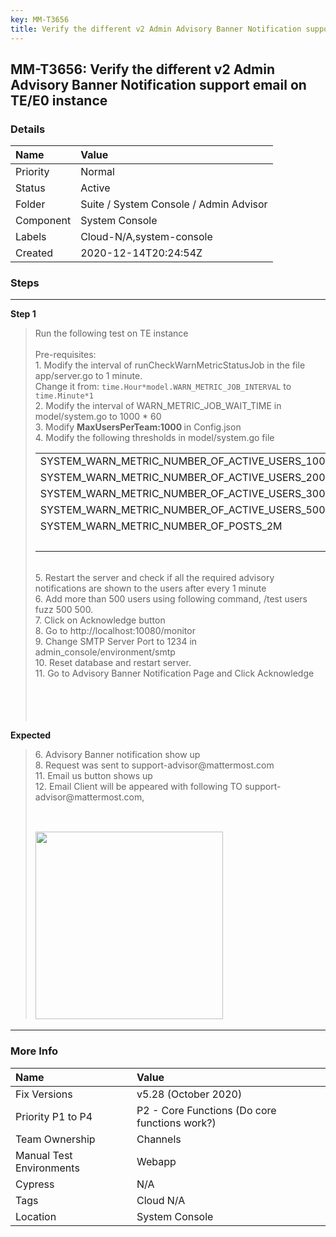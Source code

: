 ```yaml
---
key: MM-T3656
title: Verify the different v2 Admin Advisory Banner Notification support email on TE/E0 instance
---
```


## MM-T3656: Verify the different v2 Admin Advisory Banner Notification support email on TE/E0 instance

### Details

| Name      | Value                                  |
| :-------- | :------------------------------------- |
| Priority  | Normal                                 |
| Status    | Active                                 |
| Folder    | Suite / System Console / Admin Advisor |
| Component | System Console                         |
| Labels    | Cloud-N/A,system-console               |
| Created   | 2020-12-14T20:24:54Z                   |

### Steps

<hr/>

**Step 1**

> <article>Run the following test on TE instance<br><br>Pre-requisites:<br>1. Modify the interval of runCheckWarnMetricStatusJob in the file app/server.go to 1 minute.<br>Change it from: <code>time.Hour*model.WARN_METRIC_JOB_INTERVAL</code> to <code>time.Minute*1</code><br>2. Modify the interval of WARN_METRIC_JOB_WAIT_TIME in model/system.go to 1000 * 60<br>3. Modify <strong>MaxUsersPerTeam:1000&nbsp;</strong>in Config.json<br>4. Modify the following thresholds in model/system.go file<br><table style="width: 100%;"><tbody><tr><td style="width: 50.0000%;">SYSTEM_WARN_METRIC_NUMBER_OF_ACTIVE_USERS_100<br></td><td style="width: 50.0000%;">10</td></tr><tr><td style="width: 50.0000%;">SYSTEM_WARN_METRIC_NUMBER_OF_ACTIVE_USERS_200<br></td><td style="width: 50.0000%;">20</td></tr><tr><td style="width: 50.0000%;">SYSTEM_WARN_METRIC_NUMBER_OF_ACTIVE_USERS_300<br></td><td style="width: 50.0000%;">30</td></tr><tr><td style="width: 50.0000%;">SYSTEM_WARN_METRIC_NUMBER_OF_ACTIVE_USERS_500<br></td><td style="width: 50.0000%;">50</td></tr><tr><td style="width: 50.0000%;">SYSTEM_WARN_METRIC_NUMBER_OF_POSTS_2M<br></td><td style="width: 50.0000%;">1000</td></tr><tr><td style="width: 50.0000%;"><br></td><td style="width: 50.0000%;"><br></td></tr></tbody></table><br>5. Restart the server and check if all the required advisory<br>notifications are shown to the users after every 1 minute<br>6. Add more than 500 users using following command, /test users fuzz 500 500.<br>7. Click on Acknowledge button<br>8. Go to http://localhost:10080/monitor<br>9. Change SMTP Server Port to 1234 in admin_console/environment/smtp<br>10. Reset database and restart server.<br>11. Go to Advisory Banner Notification Page and Click Acknowledge<br>&nbsp;<br><br><br><br></article>

**Expected**

> <article>6. Advisory Banner notification show up<br>8. Request was sent to support-advisor@mattermost.com<br>11. Email us button shows up<br>12. Email Client will be appeared with following TO support-advisor@mattermost.com,<br><br><h1><img src="https://smartbear-tm4j-prod-us-west-2-attachment-rich-text.s3.us-west-2.amazonaws.com/embedded-f3277290f945470c4add5d21ef3dc7ca7b74388fc7152bfb6b99ae58c66a95a8-1607978644009-1607978644009.png" style="width: 300px;" class="fr-fic fr-fil fr-dib"></h1></article>

<hr/>

### More Info

| Name                     | Value                                         |
| :----------------------- | :-------------------------------------------- |
| Fix Versions             | v5.28 (October 2020)                          |
| Priority P1 to P4        | P2 - Core Functions (Do core functions work?) |
| Team Ownership           | Channels                                      |
| Manual Test Environments | Webapp                                        |
| Cypress                  | N/A                                           |
| Tags                     | Cloud N/A                                     |
| Location                 | System Console                                |
